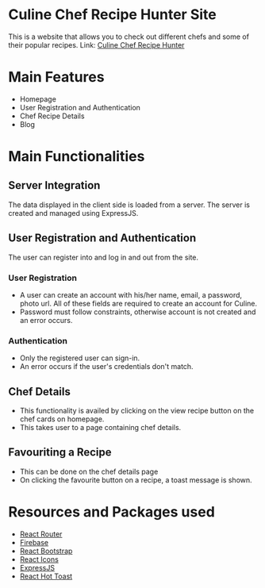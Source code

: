 # Culine Chef Recipe Hunter Site
This is a website that allows you to check out different chefs and some of their popular recipes.
Link: [Culine Chef Recipe Hunter](https://culine-food-recipe.web.app/)
# Main Features
- Homepage
- User Registration and Authentication
- Chef Recipe Details
- Blog

# Main Functionalities

## Server Integration
The data displayed in the client side is loaded from a server. The server is created and managed using ExpressJS. 

## User Registration and Authentication
The user can register into and log in and out from the site. 


### User Registration
- A user can create an account with his/her name, email, a password, photo url. All of these fields are required to create an account for Culine.
- Password must follow constraints, otherwise account is not created and an error occurs.

### Authentication
- Only the registered user can sign-in.
- An error occurs if the user's credentials don't match.

## Chef Details
- This functionality is availed by clicking on the view recipe button on the chef cards on homepage.
- This takes user to a page containing chef details.

## Favouriting a Recipe
- This can be done on the chef details page
- On clicking the favourite button on a recipe, a toast message is shown.

# Resources and Packages used
- [React Router](https://reactrouter.com/en)
- [Firebase](https://firebase.google.com)
- [React Bootstrap](https://react-bootstrap.github.io/)
- [React Icons](https://react-icons.github.io/)
- [ExpressJS](https://expressjs.com/)
- [React Hot Toast](https://react-hot-toast.com/)

